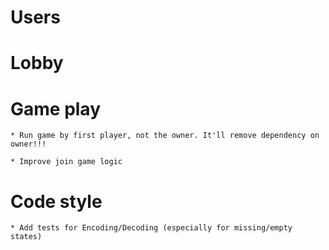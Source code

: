 # Users

# Lobby

# Game play

    * Run game by first player, not the owner. It'll remove dependency on owner!!!

    * Improve join game logic

# Code style

    * Add tests for Encoding/Decoding (especially for missing/empty states)
